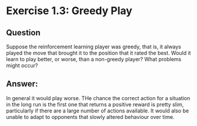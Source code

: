 # Exercise 1.3: Greedy Play   

## Question
Suppose the reinforcement learning player was greedy, that is, it always played the
move that brought it to the position that it rated the best. Would it learn to play better, or worse,
than a non-greedy player? What problems might occur?

## Answer:
In general it would play worse. THe chance the correct action for a situation in the long run is the first one
that returns a positive reward is pretty slim, particularly if there are a large number of actions available.
It would also be unable to adapt to opponents that slowly altered behaviour over time.
